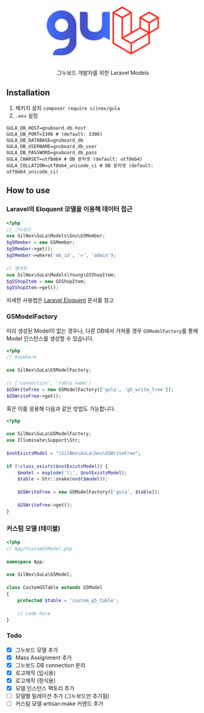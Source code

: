 # <p align="center">![GuLa-logo](./gula.png)</p>
<p align="center">그누보드 개발자를 위한 Laravel Models</p>

## Installation
1. 패키지 설치 `composer require silnex/gula`
2. `.env` 설정
```env
GULA_DB_HOST=gnuboard.db.host
GULA_DB_PORT=3306 # (default: 3306)
GULA_DB_DATABASE=gnuboard_db
GULA_DB_USERNAME=gnuboard_db_user
GULA_DB_PASSWORD=gnuboard_db_pass
GULA_CHARSET=utf8mb4 # DB 문자셋 (default: utf8mb4)
GULA_COLLATION=utf8mb4_unicode_ci # DB 문자셋 (default: utf8mb4_unicode_ci)
```

## How to use

### Laravel의 Eloquent 모델을 이용해 데이터 접근 
```php
<?php
// 그누보드
use SilNex\GuLa\Models\Gnu\G5Member;
$g5Member = new G5Member;
$g5Member->get();
$g5Member->where('mb_id', '=', 'admin');

// 영카트
use SilNex\GuLa\Models\Young\G5ShopItem;
$g5ShopItem = new G5ShopItem;
$g5ShopItem->get();
```
자세한 사용법은 [Laravel Eloquent](https://laravel.kr/docs/eloquent) 문서를 참고

### G5ModelFactory
미리 생성된 Model이 없는 경우나, 다른 DB에서 가져올 경우  `G5ModelFactory`를 통해 Model 인스턴스를 생성할 수 있습니다. 
```php
<?php
// Anywhere

use SilNex\GuLa\G5ModelFactory;

// ['connection', 'table_name']
$G5WriteFree = new G5ModelFactory(['gula', 'g5_write_free']);
$G5WriteFree->get();
```

혹은 이를 응용해 다음과 같은 방법도 가능합니다.
```php
<?php

use SilNex\GuLa\G5ModelFactory;
use Illuminate\Support\Str;

$notExistsModel = "\SilNex\GuLa\Gnu\G5WriteFree";

if (!class_exists($notExistsModel)) {
    $model = explode('\\', $notExistsModel);
    $table = Str::snake(end($model));
    
    $G5WriteFree = new G5ModelFactory(['gula', $table]);

    $G5WriteFree->get();
}
```

### 커스텀 모델 (테이블)
```php
<?php
// App/CustomG5Model.php

namespace App;

use SilNex\GuLa\G5Model;

class CustomG5Table extends G5Model
{
    protected $table = 'custom_g5_table';

    // code here
}
```

### Todo
- [x] 그누보드 모델 추가
- [x] Mass Assignment 추가
- [x] 그누보드 DB connection 분리
- [x] 로고제작 (임시용)
- [x] 로고제작 (정식용)
- [x] 모델 인스턴스 팩토리 추가
- [ ] 모델별 릴레이션 추가 (그누보드만 추가됨)
- [ ] 커스텀 모델 artisan:make 커맨드 추가
